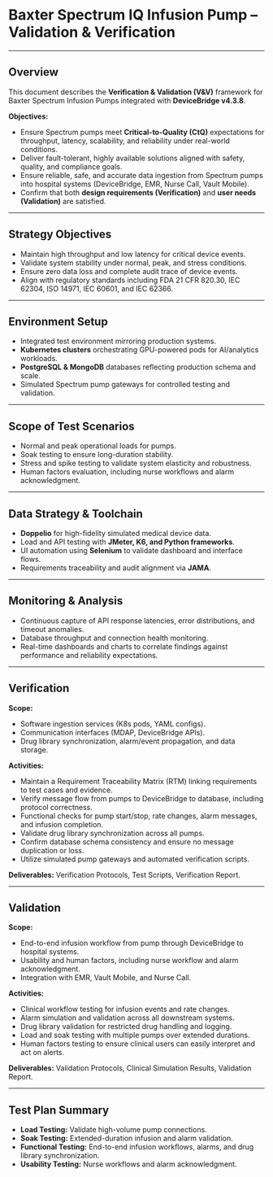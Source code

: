 # Baxter Spectrum IQ Infusion Pump – Validation & Verification

---

## Overview

This document describes the **Verification & Validation (V&V)** framework for Baxter Spectrum Infusion Pumps integrated with **DeviceBridge v4.3.8**. 

**Objectives:**
- Ensure Spectrum pumps meet **Critical-to-Quality (CtQ)** expectations for throughput, latency, scalability, and reliability under real-world conditions. 
- Deliver fault-tolerant, highly available solutions aligned with safety, quality, and compliance goals. 
- Ensure reliable, safe, and accurate data ingestion from Spectrum pumps into hospital systems (DeviceBridge, EMR, Nurse Call, Vault Mobile). 
- Confirm that both **design requirements (Verification)** and **user needs (Validation)** are satisfied.

---

## Strategy Objectives

- Maintain high throughput and low latency for critical device events. 
- Validate system stability under normal, peak, and stress conditions. 
- Ensure zero data loss and complete audit trace of device events. 
- Align with regulatory standards including FDA 21 CFR 820.30, IEC 62304, ISO 14971, IEC 60601, and IEC 62366. 

---

## Environment Setup

- Integrated test environment mirroring production systems. 
- **Kubernetes clusters** orchestrating GPU-powered pods for AI/analytics workloads. 
- **PostgreSQL & MongoDB** databases reflecting production schema and scale. 
- Simulated Spectrum pump gateways for controlled testing and validation.

---

## Scope of Test Scenarios

- Normal and peak operational loads for pumps. 
- Soak testing to ensure long-duration stability. 
- Stress and spike testing to validate system elasticity and robustness. 
- Human factors evaluation, including nurse workflows and alarm acknowledgment.

---

## Data Strategy & Toolchain

- **Doppelio** for high-fidelity simulated medical device data. 
- Load and API testing with **JMeter, K6, and Python frameworks**. 
- UI automation using **Selenium** to validate dashboard and interface flows. 
- Requirements traceability and audit alignment via **JAMA**.

---

## Monitoring & Analysis

- Continuous capture of API response latencies, error distributions, and timeout anomalies. 
- Database throughput and connection health monitoring. 
- Real-time dashboards and charts to correlate findings against performance and reliability expectations.

---

## Verification 

**Scope:** 
- Software ingestion services (K8s pods, YAML configs). 
- Communication interfaces (MDAP, DeviceBridge APIs). 
- Drug library synchronization, alarm/event propagation, and data storage.

**Activities:** 
- Maintain a Requirement Traceability Matrix (RTM) linking requirements to test cases and evidence. 
- Verify message flow from pumps to DeviceBridge to database, including protocol correctness. 
- Functional checks for pump start/stop, rate changes, alarm messages, and infusion completion. 
- Validate drug library synchronization across all pumps. 
- Confirm database schema consistency and ensure no message duplication or loss. 
- Utilize simulated pump gateways and automated verification scripts.

**Deliverables:** Verification Protocols, Test Scripts, Verification Report.

---

## Validation 

**Scope:** 
- End-to-end infusion workflow from pump through DeviceBridge to hospital systems. 
- Usability and human factors, including nurse workflow and alarm acknowledgment. 
- Integration with EMR, Vault Mobile, and Nurse Call.

**Activities:** 
- Clinical workflow testing for infusion events and rate changes. 
- Alarm simulation and validation across all downstream systems. 
- Drug library validation for restricted drug handling and logging. 
- Load and soak testing with multiple pumps over extended durations. 
- Human factors testing to ensure clinical users can easily interpret and act on alerts.

**Deliverables:** Validation Protocols, Clinical Simulation Results, Validation Report.

---

## Test Plan Summary

- **Load Testing:** Validate high-volume pump connections. 
- **Soak Testing:** Extended-duration infusion and alarm validation. 
- **Functional Testing:** End-to-end infusion workflows, alarms, and drug library synchronization. 
- **Usability Testing:** Nurse workflows and alarm acknowledgment.

